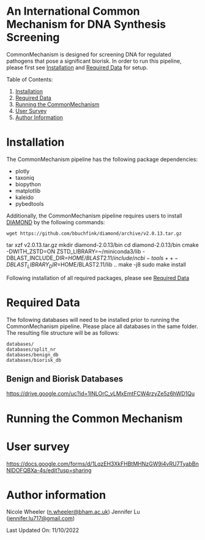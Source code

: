 # An International Common Mechanism for DNA Synthesis Screening
CommonMechanism is designed for screening DNA for regulated pathogens that 
pose a significant biorisk. In order to run this pipeline, please first see [Installation](#installation) and [Required Data](#required-data) for setup. 

Table of Contents:
1. [Installation](#installation) 
2. [Required Data](#required-data) 
3. [Running the CommonMechanism](#running-the-commonmechanism)
4. [User Survey](#user-survey)
5. [Author Information](#author-information)

# Installation 
The CommonMechanism pipeline has the following package dependencies:
 * plotly 
 * taxoniq 
 * biopython
 * matplotlib
 * kaleido
 * pybedtools 

Additionally, the CommonMechanism pipeline requires users to install [DIAMOND](https://github.com/bbuchfink/diamond "DIAMOND github") by the following commands: 
   
    wget https://github.com/bbuchfink/diamond/archive/v2.0.13.tar.gz
   tar xzf v2.0.13.tar.gz
   mkdir diamond-2.0.13/bin
   cd diamond-2.0.13/bin
   cmake -DWITH_ZSTD=ON ZSTD_LIBRARY=~/miniconda3/lib -DBLAST_INCLUDE_DIR=$HOME/BLAST2.11/include/ncbi-tools++ -DBLAST_LIBRARY_DIR=$HOME/BLAST2.11/lib ..
   make -j8
   sudo make install

Following installation of all required packages, please see [Required Data](#required-data)

# Required Data 
The following databases will need to be installed prior to running the CommonMechanism pipeline. Please place all databases in the same folder. The resulting file structure will be as follows:

    databases/
    databases/split_nr
    databases/benign_db
    databases/biorisk_db 

## Benign and Biorisk Databases 
https://drive.google.com/uc?id=1INLOrC_vLMxEmtFCW4rzyZe5z6hWD1Qu

# Running the Common Mechanism 


# User survey
https://docs.google.com/forms/d/1LqzEH3XkFHBtMHNzGW9i4vRU7TyabBnNIDOFQBXa-4s/edit?usp=sharing

# Author information 
Nicole Wheeler (n.wheeler@bham.ac.uk)
Jennifer Lu (jennifer.lu717@gmail.com)

Last Updated On: 11/10/2022
